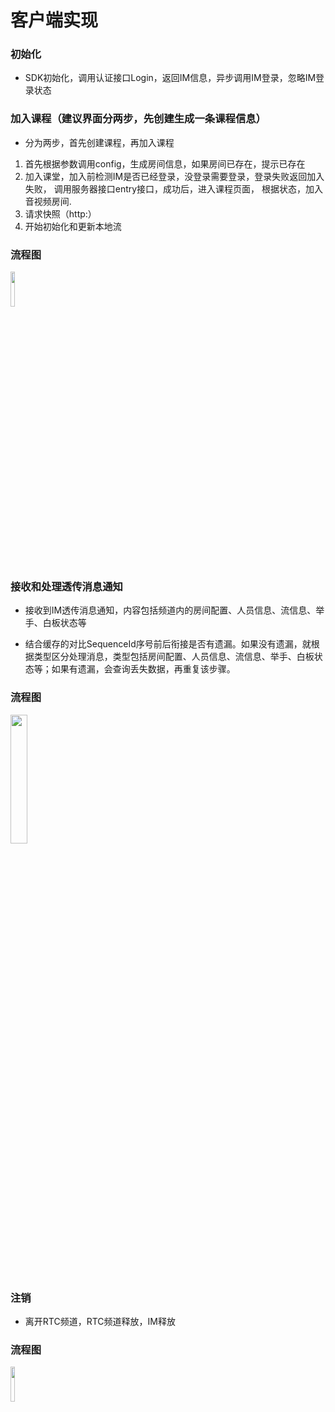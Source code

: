 # 客户端实现

### 初始化

- SDK初始化，调用认证接口Login，返回IM信息，异步调用IM登录，忽略IM登录状态

### 加入课程（建议界面分两步，先创建生成一条课程信息）

- 分为两步，首先创建课程，再加入课程

1. 首先根据参数调用config，生成房间信息，如果房间已存在，提示已存在
2. 加入课堂，加入前检测IM是否已经登录，没登录需要登录，登录失败返回加入失败， 调用服务器接口entry接口，成功后，进入课程页面， 根据状态，加入音视频房间.
3. 请求快照（http:）
4. 开始初始化和更新本地流

### 流程图

<image width="12%" src="../../Images/flow1.jpg">

### 接收和处理透传消息通知

- 接收到IM透传消息通知，内容包括频道内的房间配置、人员信息、流信息、举手、白板状态等

- 结合缓存的对比SequenceId序号前后衔接是否有遗漏。如果没有遗漏，就根据类型区分处理消息，类型包括房间配置、人员信息、流信息、举手、白板状态等；如果有遗漏，会查询丢失数据，再重复该步骤。

### 流程图

<image width="23%" src="../../Images/flow2.jpg">



### 注销

- 离开RTC频道，RTC频道释放，IM释放

### 流程图

<image width="12%" src="../../Images/flow3.jpg">

